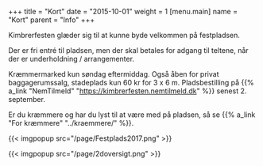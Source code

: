 +++
title = "Kort"
date = "2015-10-01"
weight = 1
[menu.main]
name = "Kort"
parent = "Info"
+++

Kimbrerfesten glæder sig til at kunne byde velkommen på festpladsen.

Der er fri entré til pladsen, men der skal betales for adgang til teltene, når der er underholdning / arrangementer.

Kræmmermarked kun søndag eftermiddag. Også åben for privat baggagerumssalg, stadeplads kun 60 kr for 3 x 6 m. 
Pladsbestilling på {{% a_link "NemTilmeld" "https://kimbrerfesten.nemtilmeld.dk" %}} senest 2. september.

Er du kræmmere og har du lyst til at være med på pladsen, så se {{% a_link "For kræmmere" "../kraemmere/" %}}.

{{< imgpopup src="/page/Festplads2017.png" >}}

{{< imgpopup src="/page/2doversigt.png" >}}
